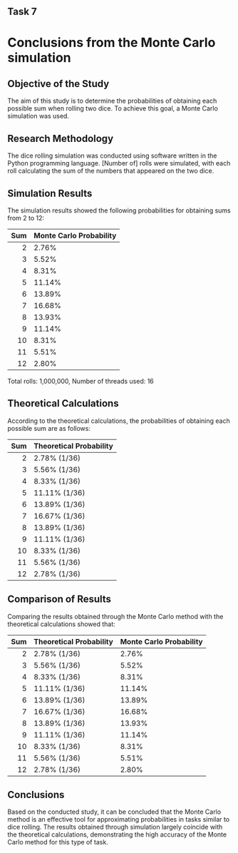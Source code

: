 ## Task 7

# Conclusions from the Monte Carlo simulation

## Objective of the Study

The aim of this study is to determine the probabilities of obtaining each possible sum when rolling two dice. To achieve this goal, a Monte Carlo simulation was used.

## Research Methodology

The dice rolling simulation was conducted using software written in the Python programming language. [Number of] rolls were simulated, with each roll calculating the sum of the numbers that appeared on the two dice.

## Simulation Results

The simulation results showed the following probabilities for obtaining sums from 2 to 12:

| Sum | Monte Carlo Probability |
| --: | :---------------------- |
|   2 | 2.76%                   |
|   3 | 5.52%                   |
|   4 | 8.31%                   |
|   5 | 11.14%                  |
|   6 | 13.89%                  |
|   7 | 16.68%                  |
|   8 | 13.93%                  |
|   9 | 11.14%                  |
|  10 | 8.31%                   |
|  11 | 5.51%                   |
|  12 | 2.80%                   |

Total rolls: 1,000,000, Number of threads used: 16

## Theoretical Calculations

According to the theoretical calculations, the probabilities of obtaining each possible sum are as follows:

| Sum | Theoretical Probability |
| --: | :---------------------- |
|   2 | 2.78% (1/36)            |
|   3 | 5.56% (1/36)            |
|   4 | 8.33% (1/36)            |
|   5 | 11.11% (1/36)           |
|   6 | 13.89% (1/36)           |
|   7 | 16.67% (1/36)           |
|   8 | 13.89% (1/36)           |
|   9 | 11.11% (1/36)           |
|  10 | 8.33% (1/36)            |
|  11 | 5.56% (1/36)            |
|  12 | 2.78% (1/36)            |

## Comparison of Results

Comparing the results obtained through the Monte Carlo method with the theoretical calculations showed that:

| Sum | Theoretical Probability | Monte Carlo Probability |
| --: | :---------------------- | :---------------------- |
|   2 | 2.78% (1/36)            | 2.76%                   |
|   3 | 5.56% (1/36)            | 5.52%                   |
|   4 | 8.33% (1/36)            | 8.31%                   |
|   5 | 11.11% (1/36)           | 11.14%                  |
|   6 | 13.89% (1/36)           | 13.89%                  |
|   7 | 16.67% (1/36)           | 16.68%                  |
|   8 | 13.89% (1/36)           | 13.93%                  |
|   9 | 11.11% (1/36)           | 11.14%                  |
|  10 | 8.33% (1/36)            | 8.31%                   |
|  11 | 5.56% (1/36)            | 5.51%                   |
|  12 | 2.78% (1/36)            | 2.80%                   |

## Conclusions

Based on the conducted study, it can be concluded that the Monte Carlo method is an effective tool for approximating probabilities in tasks similar to dice rolling. The results obtained through simulation largely coincide with the theoretical calculations, demonstrating the high accuracy of the Monte Carlo method for this type of task.
